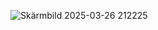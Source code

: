 ![Skärmbild 2025-03-26 212225](https://github.com/user-attachments/assets/56fbacce-5af0-4fa2-91f2-e0c4b9f2acbf)
